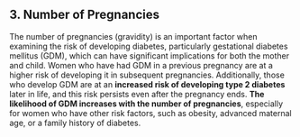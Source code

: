 ## 3. Number of Pregnancies

The number of pregnancies (gravidity) is an important factor when examining the risk of developing diabetes, particularly gestational diabetes mellitus (GDM), which can have significant implications for both the mother and child. Women who have had GDM in a previous pregnancy are at a higher risk of developing it in subsequent pregnancies. Additionally, those who develop GDM are at an **increased risk of developing type 2 diabetes** later in life, and this risk persists even after the pregnancy ends. **The likelihood of GDM increases with the number of pregnancies**, especially for women who have other risk factors, such as obesity, advanced maternal age, or a family history of diabetes.
 